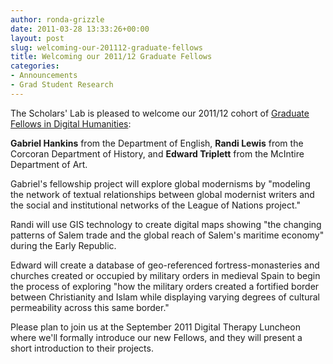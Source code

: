 ```yaml
---
author: ronda-grizzle
date: 2011-03-28 13:33:26+00:00
layout: post
slug: welcoming-our-201112-graduate-fellows
title: Welcoming our 2011/12 Graduate Fellows
categories:
- Announcements
- Grad Student Research
---
```


The Scholars' Lab is pleased to welcome our 2011/12 cohort of [Graduate Fellows in Digital Humanities](http://www2.scholarslab.org/about/fellowship.html): 

**Gabriel Hankins** from the Department of English, **Randi Lewis** from the Corcoran Department of History, and **Edward Triplett** from the McIntire Department of Art.

Gabriel's fellowship project will explore global modernisms by "modeling the network of textual relationships between global modernist writers and the social and institutional networks of the League of Nations project."

Randi will use GIS technology to create digital maps showing "the changing patterns of Salem trade and the global reach of Salem's maritime economy" during the Early Republic.

Edward will create a database of geo-referenced fortress-monasteries and churches created or occupied by military orders in medieval Spain to begin the process of exploring "how the military orders created a fortified border between Christianity and Islam while displaying varying degrees of cultural permeability across this same border."

Please plan to join us at the September 2011 Digital Therapy Luncheon where we'll formally introduce our new Fellows, and they will present a short introduction to their projects.
